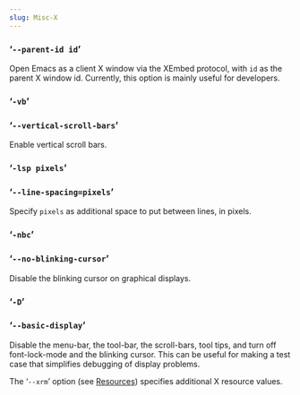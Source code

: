 ```yaml
---
slug: Misc-X
---
```


### ‘`--parent-id id`’

Open Emacs as a client X window via the XEmbed protocol, with `id` as the parent X window id. Currently, this option is mainly useful for developers.

### ‘`-vb`’

### ‘`--vertical-scroll-bars`’

Enable vertical scroll bars.

### ‘`-lsp pixels`’

### ‘`--line-spacing=pixels`’

Specify `pixels` as additional space to put between lines, in pixels.

### ‘`-nbc`’

### ‘`--no-blinking-cursor`’

Disable the blinking cursor on graphical displays.

### ‘`-D`’

### ‘`--basic-display`’

Disable the menu-bar, the tool-bar, the scroll-bars, tool tips, and turn off font-lock-mode and the blinking cursor. This can be useful for making a test case that simplifies debugging of display problems.

The ‘`--xrm`’ option (see [Resources](/docs/emacs/Resources)) specifies additional X resource values.
